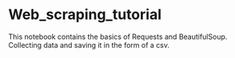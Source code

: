 # Web_scraping_tutorial
This notebook contains the basics of Requests and BeautifulSoup. Collecting data and saving it in the form of a csv.
